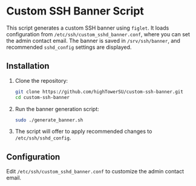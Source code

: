 # Custom SSH Banner Script

This script generates a custom SSH banner using `figlet`. It loads configuration from `/etc/ssh/custom_sshd_banner.conf`, where you can set the admin contact email. The banner is saved in `/srv/ssh/banner`, and recommended `sshd_config` settings are displayed.

## Installation

1. Clone the repository:
   ```bash
   git clone https://github.com/highTowerSU/custom-ssh-banner.git
   cd custom-ssh-banner
   ```

2. Run the banner generation script:
   ```bash
   sudo ./generate_banner.sh
   ```

3. The script will offer to apply recommended changes to `/etc/ssh/sshd_config`.

## Configuration

Edit `/etc/ssh/custom_sshd_banner.conf` to customize the admin contact email.
